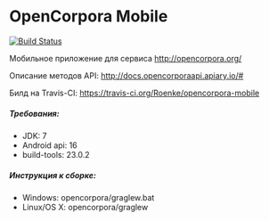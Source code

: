 # OpenCorpora Mobile
[![Build Status](https://travis-ci.org/Roenke/opencorpora-mobile.svg?branch=master)](https://travis-ci.org/Roenke/opencorpora-mobile)

Мобильное приложение для сервиса http://opencorpora.org/

Описание методов API: http://docs.opencorporaapi.apiary.io/#

Билд на Travis-CI: https://travis-ci.org/Roenke/opencorpora-mobile

##### Требования:
* JDK: 7
* Android api: 16
* build-tools: 23.0.2

##### Инструкция к сборке:
* Windows: opencorpora/graglew.bat
* Linux/OS X: opencorpora/graglew
